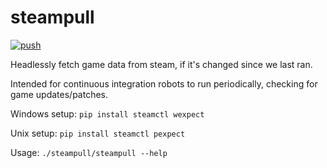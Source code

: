 steampull
=========

[![push](https://github.com/erosson/steampull/workflows/push/badge.svg)](https://github.com/erosson/steampull/actions?query=workflow%3Apush)

Headlessly fetch game data from steam, if it's changed since we last ran.

Intended for continuous integration robots to run periodically, checking for game updates/patches.

Windows setup: `pip install steamctl wexpect`

Unix setup: `pip install steamctl pexpect`

Usage: `./steampull/steampull --help`
